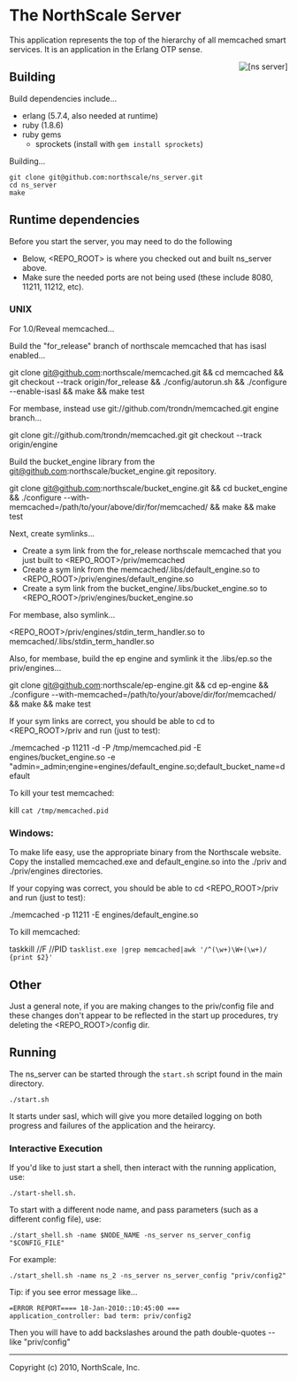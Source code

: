 # The NorthScale Server

This application represents the top of the hierarchy of all memcached
smart services.  It is an application in the Erlang OTP sense.

<div>
    <img src="https://github.com/northscale/ns_server/raw/master/doc/images/ns_server.png"
         alt="[ns server]" style="float: right"/>
</div>

## Building

Build dependencies include...

* erlang (5.7.4, also needed at runtime)
* ruby (1.8.6)
* ruby gems
    * sprockets (install with `gem install sprockets`)

Building...

    git clone git@github.com:northscale/ns_server.git
    cd ns_server
    make

## Runtime dependencies

Before you start the server, you may need to do the following
  * Below, <REPO_ROOT> is where you checked out and built ns_server above.
  * Make sure the needed ports are not being used (these include
    8080, 11211, 11212, etc).

### UNIX

For 1.0/Reveal memcached...

Build the "for_release" branch of northscale memcached that
has isasl enabled...

  git clone git@github.com:northscale/memcached.git &&
  cd memcached &&
  git checkout --track origin/for_release &&
  ./config/autorun.sh &&
  ./configure --enable-isasl &&
  make &&
  make test

For membase, instead use git://github.com/trondn/memcached.git
engine branch...

  git clone git://github.com/trondn/memcached.git
  git checkout --track origin/engine

Build the bucket_engine library from the
git@github.com:northscale/bucket_engine.git repository.

  git clone git@github.com:northscale/bucket_engine.git &&
  cd bucket_engine &&
  ./configure --with-memcached=/path/to/your/above/dir/for/memcached/ &&
  make &&
  make test

Next, create symlinks...

 * Create a sym link from the for_release northscale memcached
   that you just built to <REPO_ROOT>/priv/memcached
 * Create a sym link from the memcached/.libs/default_engine.so to
   <REPO_ROOT>/priv/engines/default_engine.so
 * Create a sym link from the bucket_engine/.libs/bucket_engine.so to
   <REPO_ROOT>/priv/engines/bucket_engine.so

For membase, also symlink...

  <REPO_ROOT>/priv/engines/stdin_term_handler.so to memcached/.libs/stdin_term_handler.so

Also, for membase, build the ep engine and symlink it the .libs/ep.so the priv/engines...

  git clone git@github.com:northscale/ep-engine.git &&
  cd ep-engine &&
  ./configure --with-memcached=/path/to/your/above/dir/for/memcached/ &&
  make &&
  make test

If your sym links are correct, you should be able to cd
to <REPO_ROOT>/priv and run (just to test):

  ./memcached -p 11211 -d -P /tmp/memcached.pid -E engines/bucket_engine.so -e "admin=_admin;engine=engines/default_engine.so;default_bucket_name=default

To kill your test memcached:

  kill `cat /tmp/memcached.pid`

### Windows:

To make life easy, use the appropriate binary from the Northscale
website.  Copy the installed memcached.exe and default_engine.so into
the ./priv and ./priv/engines directories.

If your copying was correct, you should be able to cd <REPO_ROOT>/priv
and run (just to test):

  ./memcached -p 11211 -E engines/default_engine.so

To kill memcached:

  taskkill //F //PID `tasklist.exe |grep memcached|awk '/^(\w+)\W+(\w+)/ {print $2}'`

## Other

Just a general note, if you are making changes to the priv/config file
and these changes don't appear to be reflected in the start up
procedures, try deleting the <REPO_ROOT>/config dir.

## Running

The ns_server can be started through the `start.sh` script found in the
main directory.

    ./start.sh

It starts under sasl, which will give you more detailed logging on
both progress and failures of the application and the heirarcy.

### Interactive Execution

If you'd like to just start a shell, then interact with the running
application, use:

    ./start-shell.sh.

To start with a different node name, and pass parameters (such as a
different config file), use:

    ./start_shell.sh -name $NODE_NAME -ns_server ns_server_config "$CONFIG_FILE"

For example:

    ./start_shell.sh -name ns_2 -ns_server ns_server_config "priv/config2"

Tip: if you see error message like...

    =ERROR REPORT==== 18-Jan-2010::10:45:00 ===
    application_controller: bad term: priv/config2

Then you will have to add backslashes around the path double-quotes --
like \"priv/config\"

* * * * *
Copyright (c) 2010, NorthScale, Inc.
